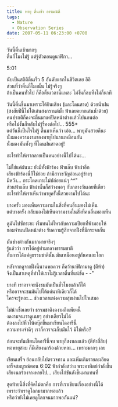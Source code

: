 ```yaml
---
title: พายุ ตื่นเช้า อารมณ์ดี
tags:
  - Nature
  - Observation Series
date: 2007-05-11 06:23:00 +0700
---
```


วันนี้ตื่นเช้ามากๆ  
ตื่นกี่โมงไม่รู้ แต่รู้ตัวตอนดูนาฬิกา...

5:01

นับเป็นสถิติตื่นเร็ว 5 อันดับแรกในชีวิตเลย อิอิ  
ส่วนที่ว่าตื่นกี่โมงนั้น ไม่รู้จริงๆ  
ถ้าเป็นคนทั่วไป ก็คือตื่นเวลานี้แหละ ไม่งั้นก็ลบทิ้งไม่กี่นาที

วันนี้ตื่นขึ้นมาเพราะได้ยินเสียง (และโดนสาด) ด้วยน้ำฝน  
(สงสัยปีนี้ไม่ได้เล่นสงกรานต์มั้ง ฟ้าเลยอยากเล่นน้ำด้วย)  
คนปรกติก็คงจะตื่นมาแค่ปิดหน้าต่างแล้วไปนอนต่อ  
หรือไม่งั้นก็หลับไม่รู้รื่องต่อไป... 555+  
แต่วันนี้เป็นไรไม่รู้ ตื่นมาเห็นว่า เอ่อ... พายุมันสวยดีนะ  
นั่งมองความงามของพายุไปนานเหมือนกัน  
นั่งมองมันทั้งๆ ที่โดนฝนสาดอยู่!

อะไรทำให้เรากลายเป็นคนอย่างนี้ไปได้นะ...

ไม่ใช่แค่ฝนนะ ยังมีทั้งฟ้าร้อง ฟ้าแล๊บ ฟ้าผ่าอีก  
เสียงฟ้าร้องนี่ก็ใช่ย่อย ถ้ามีสาวขวัญอ่อนอยู่ข้างๆ  
มีหวัง... กระโดดเกาะไม่ปล่อยแน่ๆ ^^"  
ส่วนฟ้าแล๊บ ฟ้าผ่านั้นก็สว่างพอๆ กับกลางวันเลยทีเดียว  
อะไรทำให้เราเห็นว่าพายุครั้งนี้สวยงามไปได้นะ

บางครั้ง มองเห็นความงามในสิ่งที่คนอื่นมองไม่เห็น  
แต่บางครั้ง กลับมองไม่เห็นความงามในสิ่งที่คนอื่นมองเห็น

ดูมันไปซักระยะ เริ่มทนไม่ไหวกับความเปียกที่ฟ้ามอบให้  
ยอมจำนนปิดหน้าต่าง รับความรู้สึกจากฝั่งที่มีกระจกกั้น

มันช่างต่างกันมากมายจริงๆ  
รู้แล้วว่า การได้อยู่ท่ามกลางธรรมชาติ  
กับการได้แค่ดูธรรมชาตินั้น มันเหมือนอยู่กันคนละโลก

หลังจากดูจากฝั่งนี้นานพอควร ก็คว้านาฬิกามาดู (ตีห้า)  
จึงเป็นสาเหตุที่ทำให้เราไม่รู้เวลาตื่นที่แน่ชัด - -"

บางที เราอาจจะนั่งชมมันเป็นชั่วโมงแล้วก็ได้  
หรืออาจจะชมมันไปได้แค่นาทีเดียวก็ได้  
ใครจะรู้หละ... ช่วงเวลาแห่งความสุขผ่านไปไวเสมอ

ไม่น่าเชื่อเลยว่า ธรรมชาติงดงามถึงเพียงนี้  
งดงามจนเราดูเฉยๆ อย่างเดียวไม่ได้  
ต้องลงไปหิ้วโน้ตบุ๊กขึ้นมาเขียนไดอารีนี้  
ความทรงจำดีๆ เราก็ควรจะเก็บมันไว้ มิใช่หรือ?

ก่อนจะทันเขียนไดอารีนี้จบ พายุก็สงบลงแล้ว (ตีห้าสี่สิบ)  
พอพายุสงบ ก็มีเสียงนกร้องด้วยหละ... เพราะมากๆ เลย

เขียนเสร็จ ย้อนกลับไปตรวจทาน และเพิ่มเติมรายละเอียด  
เสร็จสมบูรณ์ตอน 6:02 ฟ้ากำลังสว่าง พระอาทิตย์กำลังขึ้น  
เสียงนกร้องจางหายไป... เสียงไก่ขันดังขึ้นมาแทนที่

สุดท้ายนี้สิ่งที่คิดไม่ตกคือ การที่เราเขียนเรื่องอย่างนี้ได้  
เพราะว่าเราดูโลกมามากพอแล้ว  
หรือว่ายังไม่เคยดูโลกจนมากพอกันแน่?
